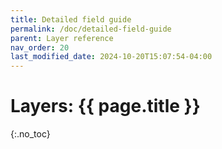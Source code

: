 ```yaml
---
title: Detailed field guide
permalink: /doc/detailed-field-guide
parent: Layer reference
nav_order: 20
last_modified_date: 2024-10-20T15:07:54-04:00
---
```


# Layers: {{ page.title }}
{:.no_toc}

<!-- Detailed layer reference built from _layers -->
